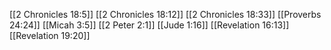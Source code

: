 [[2 Chronicles 18:5]]
[[2 Chronicles 18:12]]
[[2 Chronicles 18:33]]
[[Proverbs 24:24]]
[[Micah 3:5]]
[[2 Peter 2:1]]
[[Jude 1:16]]
[[Revelation 16:13]]
[[Revelation 19:20]]
